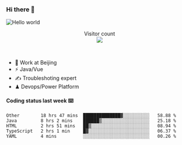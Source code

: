 ### Hi there 👋

<img src="https://raw.githubusercontent.com/sagar-viradiya/sagar-viradiya/master/resources/banner.png" alt="Hello world">
<p align="center"> 
  Visitor count<br/>
  <img src="https://profile-counter.glitch.me/youszoe/count.svg" />
</p>
<br/>

- 🍻 Work at Beijing 
- ⚡  Java/Vue
- ✍️  Troubleshoting expert
- ♟  Devops/Power Platform 

#### Coding status last week ⌨️

<!--START_SECTION:waka-->
```text
Other        18 hrs 47 mins  ██████████████▓░░░░░░░░░░   58.88 % 
Java         8 hrs 2 mins    ██████▒░░░░░░░░░░░░░░░░░░   25.18 % 
HTML         2 hrs 51 mins   ██▒░░░░░░░░░░░░░░░░░░░░░░   08.94 % 
TypeScript   2 hrs 1 min     █▓░░░░░░░░░░░░░░░░░░░░░░░   06.37 % 
YAML         4 mins          ░░░░░░░░░░░░░░░░░░░░░░░░░   00.26 % 
```
<!--END_SECTION:waka-->

<br/>
<center><img src="http://ghchart.rshah.org/409ba5/yousazoe" alt="" /></center>



